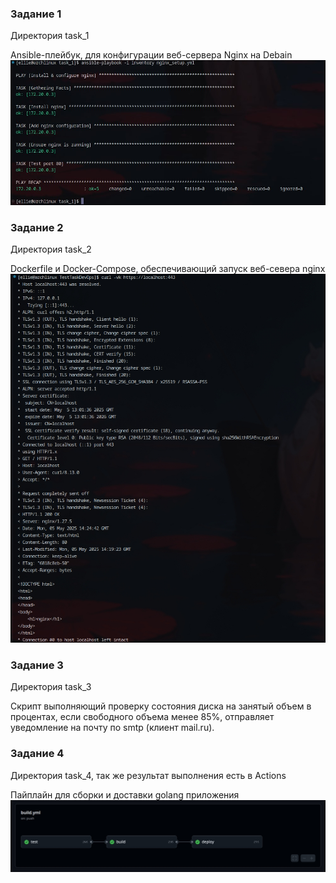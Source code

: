 ### Задание 1
Директория task_1

Ansible-плейбук, для конфигурации веб-сервера Nginx на Debain 
![image](https://github.com/EWinterhalter/TasksDevops/blob/main/src/1.jpg "jpg")

### Задание 2
Директория task_2

Dockerfile и Docker-Compose, обеспечивающий запуск веб-севера nginx 
![image](https://github.com/EWinterhalter/TasksDevops/blob/main/src/2.jpg "jpg")

### Задание 3
Директория task_3

Скрипт выполняющий проверку состояния диска на занятый объем в процентах, если свободного объема менее 85%, отправляет уведомление на почту 
по smtp (клиент mail.ru).

### Задание 4
Директория task_4, так же результат выполнения есть в Actions 

Пайплайн для сборки и доставки golang приложения
![image](https://github.com/EWinterhalter/TasksDevops/blob/main/src/3.jpg "jpg")